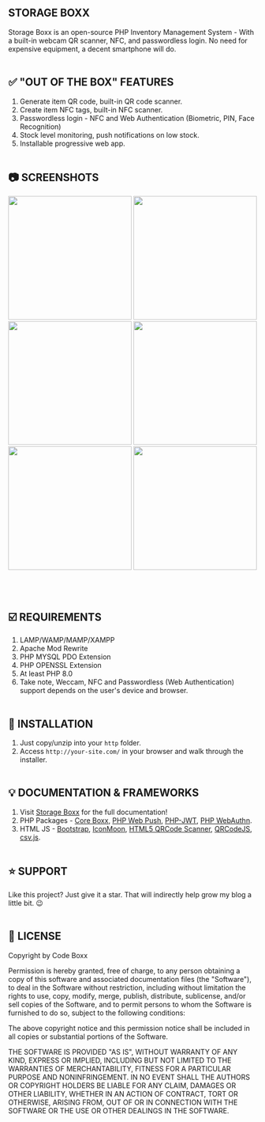 ## STORAGE BOXX
Storage Boxx is an open-source PHP Inventory Management System - With a built-in webcam QR scanner, NFC, and passwordless login. No need for expensive equipment, a decent smartphone will do.
<br><br>

## :white_check_mark: "OUT OF THE BOX" FEATURES
1) Generate item QR code, built-in QR code scanner.
2) Create item NFC tags, built-in NFC scanner.
3) Passwordless login - NFC and Web Authentication (Biometric, PIN, Face Recognition)
4) Stock level monitoring, push notifications on low stock.
5) Installable progressive web app.
<br><br>

## :camera: SCREENSHOTS
<p float="left">
  <img width="250" src="https://github.com/code-boxx/Storage-Boxx-PHP-Inventory-System/blob/main/assets/storage-boxx-1.png">
  <img width="250" src="https://github.com/code-boxx/Storage-Boxx-PHP-Inventory-System/blob/main/assets/storage-boxx-2.png">
  <img width="250" src="https://github.com/code-boxx/Storage-Boxx-PHP-Inventory-System/blob/main/assets/storage-boxx-3.png">
  <img width="250" src="https://github.com/code-boxx/Storage-Boxx-PHP-Inventory-System/blob/main/assets/storage-boxx-4.png">
  <img width="250" src="https://github.com/code-boxx/Storage-Boxx-PHP-Inventory-System/blob/main/assets/storage-boxx-5.png">
  <img width="250" src="https://github.com/code-boxx/Storage-Boxx-PHP-Inventory-System/blob/main/assets/storage-boxx-6.png">
</p>
<br><br>

## :ballot_box_with_check: REQUIREMENTS
1) LAMP/WAMP/MAMP/XAMPP
2) Apache Mod Rewrite
3) PHP MYSQL PDO Extension
4) PHP OPENSSL Extension
5) At least PHP 8.0
6) Take note, Weccam, NFC and Passwordless (Web Authentication) support depends on the user's device and browser.
<br><br>

## :floppy_disk: INSTALLATION
1) Just copy/unzip into your `http` folder.
2) Access `http://your-site.com/` in your browser and walk through the installer.
<br><br>

## :bulb: DOCUMENTATION & FRAMEWORKS
1) Visit [Storage Boxx](https://code-boxx.com/storage-boxx-php-inventory-system/) for the full documentation!
2) PHP Packages - [Core Boxx](https://code-boxx.com/core-boxx-php-framework/), [PHP Web Push](https://github.com/web-push-libs/web-push-php), [PHP-JWT](https://github.com/firebase/php-jwt), [PHP WebAuthn](https://github.com/lbuchs/WebAuthn/tree/master).
3) HTML JS - [Bootstrap](https://getbootstrap.com/), [IconMoon](https://icomoon.io/), [HTML5 QRCode Scanner](https://github.com/mebjas/html5-qrcode), [QRCodeJS](https://davidshimjs.github.io/qrcodejs/), [csv.js](https://github.com/okfn/csv.js/).
<br><br>

## :star: SUPPORT
Like this project? Just give it a star. That will indirectly help grow my blog a little bit. :wink:
<br><br>

## :newspaper: LICENSE
Copyright by Code Boxx

Permission is hereby granted, free of charge, to any person obtaining a copy
of this software and associated documentation files (the "Software"), to deal
in the Software without restriction, including without limitation the rights
to use, copy, modify, merge, publish, distribute, sublicense, and/or sell
copies of the Software, and to permit persons to whom the Software is
furnished to do so, subject to the following conditions:

The above copyright notice and this permission notice shall be included in all
copies or substantial portions of the Software.

THE SOFTWARE IS PROVIDED "AS IS", WITHOUT WARRANTY OF ANY KIND, EXPRESS OR
IMPLIED, INCLUDING BUT NOT LIMITED TO THE WARRANTIES OF MERCHANTABILITY,
FITNESS FOR A PARTICULAR PURPOSE AND NONINFRINGEMENT. IN NO EVENT SHALL THE
AUTHORS OR COPYRIGHT HOLDERS BE LIABLE FOR ANY CLAIM, DAMAGES OR OTHER
LIABILITY, WHETHER IN AN ACTION OF CONTRACT, TORT OR OTHERWISE, ARISING FROM,
OUT OF OR IN CONNECTION WITH THE SOFTWARE OR THE USE OR OTHER DEALINGS IN THE
SOFTWARE.
